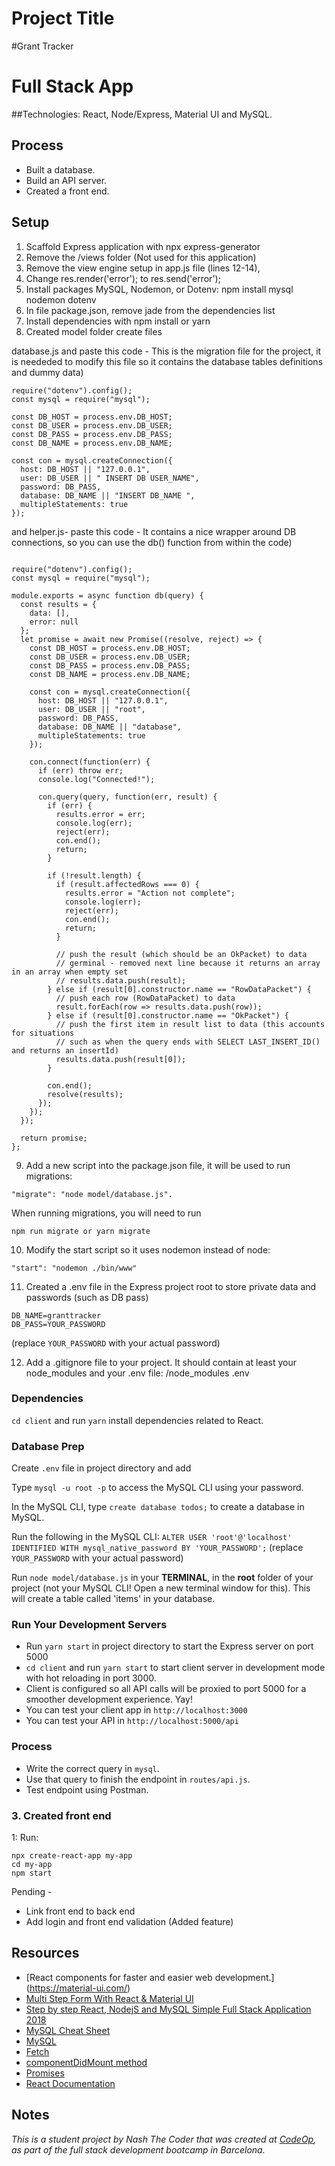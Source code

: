 # Project Title

#Grant Tracker 
# Full Stack App

##Technologies: React, Node/Express, Material UI and MySQL.

## Process 

- Built a database.
- Build an API server.
- Created a front end. 

## Setup
1. Scaffold Express application with npx express-generator
2. Remove the /views folder (Not used for this application)
3. Remove the view engine setup in app.js file (lines 12-14), 
4. Change res.render('error'); to res.send('error'); 
5. Install packages MySQL, Nodemon, or Dotenv: npm install mysql nodemon dotenv
6. In file package.json, remove jade from the dependencies list
7. Install dependencies with npm install or yarn
8. Created model folder create files 

database.js and paste this code - This is the migration file for the project, it is neededed to modify this file so it contains the database tables definitions and dummy data)
```
require("dotenv").config();
const mysql = require("mysql");

const DB_HOST = process.env.DB_HOST;
const DB_USER = process.env.DB_USER;
const DB_PASS = process.env.DB_PASS;
const DB_NAME = process.env.DB_NAME;

const con = mysql.createConnection({
  host: DB_HOST || "127.0.0.1",
  user: DB_USER || " INSERT DB USER_NAME",
  password: DB_PASS,
  database: DB_NAME || "INSERT DB_NAME ",
  multipleStatements: true
});
```

and helper.js- paste this code   - It contains a nice wrapper around DB connections, so you can use the db() function from within the code)
```

require("dotenv").config();
const mysql = require("mysql");

module.exports = async function db(query) {
  const results = {
    data: [],
    error: null
  };
  let promise = await new Promise((resolve, reject) => {
    const DB_HOST = process.env.DB_HOST;
    const DB_USER = process.env.DB_USER;
    const DB_PASS = process.env.DB_PASS;
    const DB_NAME = process.env.DB_NAME;

    const con = mysql.createConnection({
      host: DB_HOST || "127.0.0.1",
      user: DB_USER || "root",
      password: DB_PASS,
      database: DB_NAME || "database",
      multipleStatements: true
    });

    con.connect(function(err) {
      if (err) throw err;
      console.log("Connected!");

      con.query(query, function(err, result) {
        if (err) {
          results.error = err;
          console.log(err);
          reject(err);
          con.end();
          return;
        }

        if (!result.length) {
          if (result.affectedRows === 0) {
            results.error = "Action not complete";
            console.log(err);
            reject(err);
            con.end();
            return;
          }

          // push the result (which should be an OkPacket) to data
          // germinal - removed next line because it returns an array in an array when empty set
          // results.data.push(result);
        } else if (result[0].constructor.name == "RowDataPacket") {
          // push each row (RowDataPacket) to data
          result.forEach(row => results.data.push(row));
        } else if (result[0].constructor.name == "OkPacket") {
          // push the first item in result list to data (this accounts for situations
          // such as when the query ends with SELECT LAST_INSERT_ID() and returns an insertId)
          results.data.push(result[0]);
        }

        con.end();
        resolve(results);
      });
    });
  });

  return promise;
};

```

9. Add a new script into the package.json file, it will be used to run migrations: 
```
"migrate": "node model/database.js". 
```
When running migrations, you will need to run 
```
npm run migrate or yarn migrate
```

10. Modify the start script so it uses nodemon instead of node: 
```
"start": "nodemon ./bin/www"
```

11. Created a .env file in the Express project root to store private data and passwords (such as DB pass) 

```
DB_NAME=granttracker
DB_PASS=YOUR_PASSWORD

```
(replace `YOUR_PASSWORD` with your actual password)

12. Add a .gitignore file to your project. It should contain at least your node_modules and your .env file:
/node_modules
.env

### Dependencies

`cd client` and run `yarn` install dependencies related to React.

### Database Prep

Create `.env` file in project directory and add

Type `mysql -u root -p` to access the MySQL CLI using your password.

In the MySQL CLI, type `create database todos;` to create a database in MySQL.

Run the following in the MySQL CLI: `ALTER USER 'root'@'localhost' IDENTIFIED WITH mysql_native_password BY 'YOUR_PASSWORD';` (replace `YOUR_PASSWORD` with your actual password)

Run `node model/database.js` in your **TERMINAL**, in the **root** folder of your project (not your MySQL CLI! Open a new terminal window for this). This will create a table called 'items' in your database.

### Run Your Development Servers

- Run `yarn start` in project directory to start the Express server on port 5000
- `cd client` and run `yarn start` to start client server in development mode with hot reloading in port 3000.
- Client is configured so all API calls will be proxied to port 5000 for a smoother development experience. Yay!
- You can test your client app in `http://localhost:3000`
- You can test your API in `http://localhost:5000/api`

### Process

- Write the correct query in `mysql`.
- Use that query to finish the endpoint in `routes/api.js`.
- Test endpoint using Postman.

### 3. Created front end
1: Run:
```
npx create-react-app my-app
cd my-app
npm start

```

Pending - 
- Link front end to back end 
- Add login and front end validation (Added feature)
## Resources

- [React components for faster and easier web development.] (https://material-ui.com/)
- [Multi Step Form With React & Material UI](https://www.youtube.com/watch?v=zT62eVxShsY)
- [Step by step React, NodejS and MySQL Simple Full Stack Application 2018](https://dev.to/kmaryam27/step-by-step-react-nodejs-and-mysql-simple-full-stack-application-2018-part-4-2bhg)
- [MySQL Cheat Sheet](http://www.mysqltutorial.org/mysql-cheat-sheet.aspx)
- [MySQL](https://dev.mysql.com/doc/refman/8.0/en/database-use.html)
- [Fetch](https://developer.mozilla.org/en-US/docs/Web/API/Fetch_API/Using_Fetch)
- [componentDidMount method](https://reactjs.org/docs/state-and-lifecycle.html)
- [Promises](https://developer.mozilla.org/en-US/docs/Web/JavaScript/Reference/Global_Objects/Promise)
- [React Documentation](https://reactjs.org/docs/hello-world.html)


## Notes

_This is a student project by Nash The Coder that was created at [CodeOp](http://CodeOp.tech), as part of the full stack development bootcamp in Barcelona._
